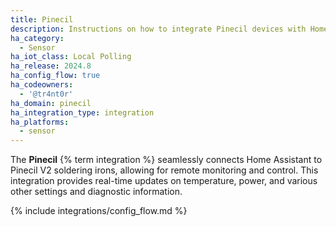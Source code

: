 ```yaml
---
title: Pinecil
description: Instructions on how to integrate Pinecil devices with Home Assistant.
ha_category:
  - Sensor
ha_iot_class: Local Polling
ha_release: 2024.8
ha_config_flow: true
ha_codeowners:
  - '@tr4nt0r'
ha_domain: pinecil
ha_integration_type: integration
ha_platforms:
  - sensor
---
```


The **Pinecil** {% term integration %} seamlessly connects Home Assistant to Pinecil V2 soldering irons, allowing for remote monitoring and control. This integration provides real-time updates on temperature, power, and various other settings and diagnostic information.

{% include integrations/config_flow.md %}
